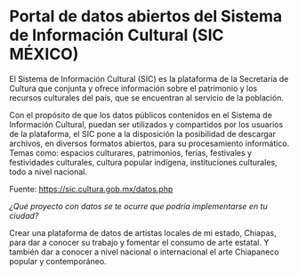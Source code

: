 # Portal de datos abiertos del Sistema de Información Cultural (SIC MÉXICO)
El Sistema de Información Cultural (SIC) es la plataforma de la Secretaría de Cultura que conjunta y ofrece información sobre el patrimonio y los recursos culturales del país, que se encuentran al servicio de la población.

Con el propósito de que los datos públicos contenidos en el Sistema de Información Cultural, puedan ser utilizados y compartidos por los usuarios de la plataforma, el SIC pone a la disposición la posibilidad de descargar archivos, en diversos formatos abiertos, para su procesamiento informático. Temas como: espacios culturares, patrimonios, ferias, festivales y festividades culturales, cultura popular indígena, instituciones culturales, todo a nivel nacional.

Fuente: https://sic.cultura.gob.mx/datos.php

_¿Qué proyecto con datos se te ocurre que podría implementarse en tu ciudad?_

Crear una plataforma de datos de artistas locales de mi estado, Chiapas, para dar a conocer su trabajo y fomentar el consumo de arte estatal. Y también dar a conocer a nivel nacional o internacional el arte Chiapaneco popular y contemporáneo.
